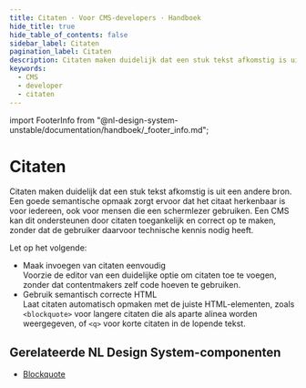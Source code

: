 ```yaml
---
title: Citaten · Voor CMS-developers · Handboek
hide_title: true
hide_table_of_contents: false
sidebar_label: Citaten
pagination_label: Citaten
description: Citaten maken duidelijk dat een stuk tekst afkomstig is uit een andere bron. Een goede semantische opmaak zorgt ervoor dat het citaat herkenbaar is voor iedereen, ook voor mensen die een schermlezer gebruiken. Een CMS kan dit ondersteunen door citaten toegankelijk en correct op te maken, zonder dat de gebruiker daarvoor technische kennis nodig heeft.
keywords:
  - CMS
  - developer
  - citaten
---
```


<!-- @license CC0-1.0 -->

import FooterInfo from "@nl-design-system-unstable/documentation/handboek/\_footer_info.md";

# Citaten

Citaten maken duidelijk dat een stuk tekst afkomstig is uit een andere bron. Een goede semantische opmaak zorgt ervoor dat het citaat herkenbaar is voor iedereen, ook voor mensen die een schermlezer gebruiken. Een CMS kan dit ondersteunen door citaten toegankelijk en correct op te maken, zonder dat de gebruiker daarvoor technische kennis nodig heeft.

Let op het volgende:

- Maak invoegen van citaten eenvoudig  
  Voorzie de editor van een duidelijke optie om citaten toe te voegen, zonder dat contentmakers zelf code hoeven te gebruiken.
- Gebruik semantisch correcte HTML  
  Laat citaten automatisch opmaken met de juiste HTML-elementen, zoals `<blockquote>` voor langere citaten die als aparte alinea worden weergegeven, of `<q>` voor korte citaten in de lopende tekst.

## Gerelateerde NL Design System-componenten

- [Blockquote](/blockquote)

<FooterInfo />
